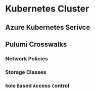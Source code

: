 # Kubernetes Cluster

## Azure Kubernetes Serivce
## Pulumi Crosswalks

### Network Policies
### Storage Classes
### `R`ole `B`ased `A`ccess `C`ontrol